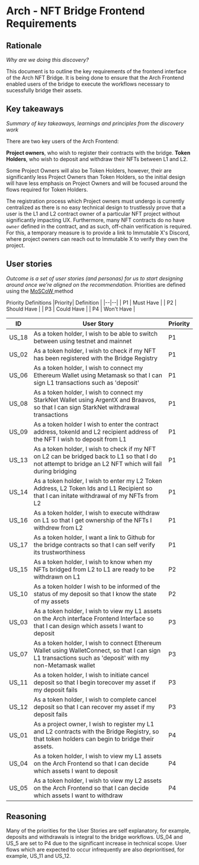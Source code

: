 # Arch - NFT Bridge Frontend Requirements

## Rationale

_Why are we doing this discovery?_

This document is to outline the key requirements of the frontend interface of the Arch NFT Bridge.
It is being done to ensure that the Arch Frontend enabled users of the bridge to execute the workflows necessary to sucessfully bridge their assets.

## Key takeaways

_Summary of key takeaways, learnings and principles from the discovery work_

There are two key users of the Arch Frontend:

**Project owners**, who wish to register their contracts with the bridge.
**Token Holders**, who wish to deposit and withdraw their NFTs between L1 and L2.

Some Project Owners will also be Token Holders, however, their are significantly less Project Owners than Token Holders, so the initial design will have less emphasis on Project Owners and will be focused around the flows required for Token Holders.

The registration process which Project owners must undergo is currently centralized as there is no easy technical design to trustlessly prove that a user is the L1 and L2 contract owner of a particular NFT project without significantly impacting UX. Furthermore, many NFT contracts do no have `owner` defined in the contract, and as such, off-chain verification is required. For this, a temporary measure is to provide a link to Immutable X's Discord, where project owners can reach out to Immutable X to verify they own the project.

## User stories

_Outcome is a set of user stories (and personas) for us to start designing around once we’re aligned on the recommendation._
Priorities are defined using the [MoSCoW ](https://en.wikipedia.org/wiki/MoSCoW_method) method

Priority Definitions
|Priority| Definition |
|--|--|
| P1 | Must Have |
| P2 | Should Have |
| P3 | Could Have |
| P4 | Won't Have |

| ID    | User Story                                                                                                                                                 | Priority |
| ----- | ---------------------------------------------------------------------------------------------------------------------------------------------------------- | -------- |
| US_18 | As a token holder, I wish to be able to switch between using testnet and mainnet                                                                           | P1       |
| US_02 | As a token holder, I wish to check if my NFT has been registered with the Bridge Registry                                                                  | P1       |
| US_06 | As a token holder, I wish to connect my Ethereum Wallet using Metamask so that I can sign L1 transactions such as 'deposit'                                | P1       |
| US_08 | As a token holder, I wish to connect my StarkNet Wallet using ArgentX and Braavos, so that I can sign StarkNet withdrawal transactions                     | P1       |
| US_09 | As a token holder I wish to enter the contract address, tokenId and L2 recipient address of the NFT I wish to deposit from L1                              | P1       |
| US_13 | As a token holder, I wish to check if my NFT on L2 can be bridged back to L1 so that I do not attempt to bridge an L2 NFT which will fail during bridging  | P1       |
| US_14 | As a token holder, I wish to enter my L2 Token Address, L2 Token Ids and L1 Recipient so that I can initate withdrawal of my NFTs from L2                  | P1       |
| US_16 | As a token holder, I wish to execute withdraw on L1 so that I get ownership of the NFTs I withdrew from L2                                                 | P1       |
| US_17 | As a token holder, I want a link to Github for the bridge contracts so that I can self verify its trustworthiness                                          | P1       |
| US_15 | As a token holder, I wish to know when my NFTs bridged from L2 to L1 are ready to be withdrawn on L1                                                       | P2       |
| US_10 | As a token holder I wish to be informed of the status of my deposit so that I know the state of my assets                                                  | P2       |
| US_03 | As a token holder, I wish to view my L1 assets on the Arch interface Frontend Interface so that I can design which assets I want to deposit                | P3       |
| US_07 | As a token holder, I wish to connect Ethereum Wallet using WalletConnect, so that I can sign L1 transactions such as 'deposit' with my non-Metamask wallet | P3       |
| US_11 | As a token holder, I wish to initiate cancel deposit so that I begin torecover my asset if my deposit fails                                                | P3       |
| US_12 | As a token holder, I wish to complete cancel deposit so that I can recover my asset if my deposit fails                                                    | P3       |
| US_01 | As a project owner, I wish to register my L1 and L2 contracts with the Bridge Registry, so that token holders can begin to bridge their assets.            | P4       |
| US_04 | As a token holder, I wish to view my L1 assets on the Arch Frontend so that I can decide which assets I want to deposit                                    | P4       |
| US_05 | As a token holder, I wish to view my L2 assets on the Arch Frontend so that I can decide which assets I want to withdraw                                   | P4       |

## Reasoning

Many of the priorities for the User Stories are self explanatory, for example, deposits and withdrawals is integral to the bridge workflows.
US_04 and US_5 are set to P4 due to the significant increase in technical scope.
User flows which are expected to occur infrequently are also deprioritised, for example, US_11 and US_12.

